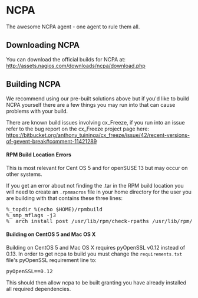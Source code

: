 NCPA
====

The awesome NCPA agent - one agent to rule them all.

Downloading NCPA
----

You can download the official builds for NCPA at: http://assets.nagios.com/downloads/ncpa/download.php

Building NCPA
----
We recommend using our pre-built solutions above but if you'd like to build NCPA yourself there are a few things you may run into that can cause problems with your build.

There are known build issues involving cx_Freeze, if you run into an issue refer to the bug report on the cx_Freeze project page here: https://bitbucket.org/anthony_tuininga/cx_freeze/issue/42/recent-versions-of-gevent-break#comment-11421289

#### RPM Build Location Errors ####

This is most relevant for Cent OS 5 and for openSUSE 13 but may occur on other systems.

If you get an error about not finding the .tar in the RPM build location you will need to create an <code>.rpmmacros</code> file in your home directory for the user you are building with that contains these three lines:
<pre>
%_topdir %(echo $HOME)/rpmbuild
%_smp_mflags -j3
%__arch_install_post /usr/lib/rpm/check-rpaths /usr/lib/rpm/check-buildroot
</pre>

#### Building on CentOS 5 and Mac OS X ####

Building on CentOS 5 and Mac OS X requires pyOpenSSL v0.12 instead of 0.13. In order to get ncpa to build you must change the <code>requirements.txt</code> file's pyOpenSSL requirement line to:
<pre>
pyOpenSSL==0.12
</pre>

This should then allow ncpa to be built granting you have already installed all required dependencies.

